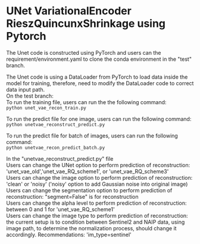 # UNet VariationalEncoder RieszQuincunxShrinkage using Pytorch
 
The Unet code is constructed using PyTorch and users can the requirement/environment.yaml to clone the conda environment in the "test" branch.<br>

The Unet code is using a DataLoader from PyTorch to load data inside the model for training, therefore, need to modify the DataLoader code to correct data input path.<br>
On the test branch:<br>
To run the training file, users can run the the following command: <br>
```python unet_vae_recon_train.py```

To run the predict file for one image, users can run the following command: <br>
```python unetvae_reconstruct_predict.py```

To run the predict file for batch of images, users can run the following command: <br>
```python unetvae_recon_predict_batch.py```

In the "unetvae_reconstruct_predict.py" file<br>
Users can change the UNet option to perform prediction of reconstruction: 'unet_vae_old','unet_vae_RQ_scheme1', or 'unet_vae_RQ_scheme3'<br>
Users can change the image option to perform prediction of reconstruction: 'clean' or 'noisy' ('noisy' option to add Gaussian noise into original image)<br>
Users can change the segmentation option to perform prediction of reconstruction: "segment=False" is for reconstruction<br>
Users can change the alpha level to perform prediction of reconstruction: between 0 and 1 for 'unet_vae_RQ_scheme1'<br>
Users can change the image type to perform prediction of reconstruction: the current setup is to condition between Sentinel2 and NAIP data, using image path, to determine the normalization process, should change it accordingly. Recommendations: 'im_type=sentinel'<br>



